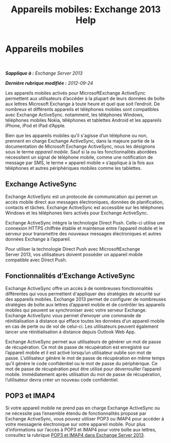 ﻿---
title: 'Appareils mobiles: Exchange 2013 Help'
TOCTitle: Appareils mobiles
ms:assetid: 93a949e7-b3ef-43ea-ae0c-6698826fc8d2
ms:mtpsurl: https://technet.microsoft.com/fr-fr/library/Bb232129(v=EXCHG.150)
ms:contentKeyID: 50478740
ms.date: 04/24/2018
mtps_version: v=EXCHG.150
ms.translationtype: HT
---

# Appareils mobiles

 

_**Sapplique à :** Exchange Server 2013_

_**Dernière rubrique modifiée :** 2012-09-24_

Les appareils mobiles activés pour MicrosoftExchange ActiveSync permettent aux utilisateurs d’accéder à la plupart de leurs données de boîte aux lettres Microsoft Exchange à toute heure et quel que soit l’endroit. De nombreux et différents appareils et téléphones mobiles sont compatibles avec Exchange ActiveSync. notamment, les téléphones Windows, téléphones mobiles Nokia, téléphones et tablettes Android et les appareils iPhone, iPod et iPad d’Apple.

Bien que les appareils mobiles qu’il s'agisse d’un téléphone ou non, prennent en charge Exchange ActiveSync, dans la majeure partie de la documentation de Microsoft Exchange ActiveSync, nous les désignons sous le terme *appareil mobile*. Sauf si la ou les fonctionnalités abordées nécessitent un signal de téléphone mobile, comme une notification de message par SMS, le terme « appareil mobile » s’applique à la fois aux téléphones et autres périphériques mobiles comme les tablettes.

## Exchange ActiveSync

Exchange ActiveSync est un protocole de communication qui permet un accès mobile direct aux messages électroniques, données de planification, contacts et tâches. Exchange ActiveSync est accessible sur les téléphones Windows et les téléphones tiers activés pour Exchange ActiveSync.

Exchange ActiveSync intègre la technologie Direct Push. Celle-ci utilise une connexion HTTPS chiffrée établie et maintenue entre l’appareil mobile et le serveur pour transmettre des nouveaux messages électroniques et autres données Exchange à l’appareil.

Pour utiliser la technologie Direct Push avec MicrosoftExchange Server 2013, vos utilisateurs doivent posséder un appareil mobile compatible avec Direct Push.

## Fonctionnalités d’Exchange ActiveSync

Exchange ActiveSync offre un accès à de nombreuses fonctionnalités différentes qui vous permettent d'appliquer des stratégies de sécurité sur des appareils mobiles. Exchange 2013 permet de configurer de nombreuses stratégies de boîte aux lettres d’appareil mobile et de contrôler les appareils mobiles qui peuvent se synchroniser avec votre serveur Exchange. Exchange ActiveSync vous permet d’envoyer une commande de réinitialisation à distance qui efface toutes les données d’un appareil mobile en cas de perte ou de vol de celui-ci. Les utilisateurs peuvent également lancer une réinitialisation à distance depuis Outlook Web App.

Exchange ActiveSync permet aux utilisateurs de générer un mot de passe de récupération. Ce mot de passe de récupération est enregistré sur l’appareil mobile et il est activé lorsqu’un utilisateur oublie son mot de passe. L’utilisateur génère le mot de passe de récupération en même temps qu’il génère le code confidentiel ou le mot de passe du périphérique. Ce mot de passe de récupération peut être utilisé pour déverrouiller l’appareil mobile. Immédiatement après utilisation du mot de passe de récupération, l’utilisateur devra créer un nouveau code confidentiel.

## POP3 et IMAP4

Si votre appareil mobile ne prend pas en charge Exchange ActiveSync ou ne nécessite pas l’ensemble étendu de fonctionnalités proposé par Exchange ActiveSync, vous pouvez utiliser POP3 ou IMAP4 pour accéder à votre messagerie électronique sur votre appareil mobile. Pour plus d’informations sur l’accès à POP3 et IMAP4 pour votre boîte aux lettres, consultez la rubrique [POP3 et IMAP4 dans Exchange Server 2013](pop3-and-imap4-in-exchange-server-2013-exchange-2013-help.md).

